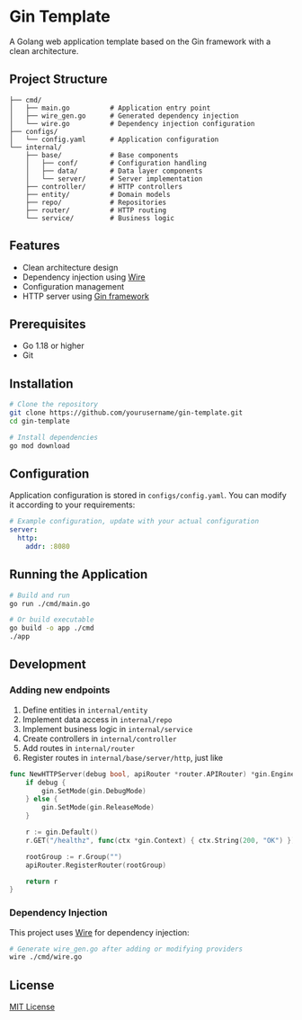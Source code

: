# Gin Template

A Golang web application template based on the Gin framework with a clean architecture.

## Project Structure

```
├── cmd/
│   ├── main.go          # Application entry point
│   ├── wire_gen.go      # Generated dependency injection
│   └── wire.go          # Dependency injection configuration
├── configs/
│   └── config.yaml      # Application configuration
└── internal/
    ├── base/            # Base components
    │   ├── conf/        # Configuration handling
    │   ├── data/        # Data layer components
    │   └── server/      # Server implementation
    ├── controller/      # HTTP controllers
    ├── entity/          # Domain models
    ├── repo/            # Repositories
    ├── router/          # HTTP routing
    └── service/         # Business logic
```

## Features

- Clean architecture design
- Dependency injection using [Wire](https://github.com/google/wire)
- Configuration management
- HTTP server using [Gin framework](https://github.com/gin-gonic/gin)

## Prerequisites

- Go 1.18 or higher
- Git

## Installation

```bash
# Clone the repository
git clone https://github.com/yourusername/gin-template.git
cd gin-template

# Install dependencies
go mod download
```

## Configuration

Application configuration is stored in `configs/config.yaml`. You can modify it according to your requirements:

```yaml
# Example configuration, update with your actual configuration
server:
  http:
    addr: :8080
```

## Running the Application

```bash
# Build and run
go run ./cmd/main.go

# Or build executable
go build -o app ./cmd
./app
```

## Development

### Adding new endpoints

1. Define entities in `internal/entity`
2. Implement data access in `internal/repo`
3. Implement business logic in `internal/service`
4. Create controllers in `internal/controller`
5. Add routes in `internal/router`
6. Register routes in `internal/base/server/http`, just like

```go
func NewHTTPServer(debug bool, apiRouter *router.APIRouter) *gin.Engine {
	if debug {
		gin.SetMode(gin.DebugMode)
	} else {
		gin.SetMode(gin.ReleaseMode)
	}

	r := gin.Default()
	r.GET("/healthz", func(ctx *gin.Context) { ctx.String(200, "OK") })

	rootGroup := r.Group("")
	apiRouter.RegisterRouter(rootGroup)

	return r
}
```

### Dependency Injection

This project uses [Wire](https://github.com/google/wire) for dependency injection:

```bash
# Generate wire_gen.go after adding or modifying providers
wire ./cmd/wire.go
```

## License

[MIT License](LICENSE)